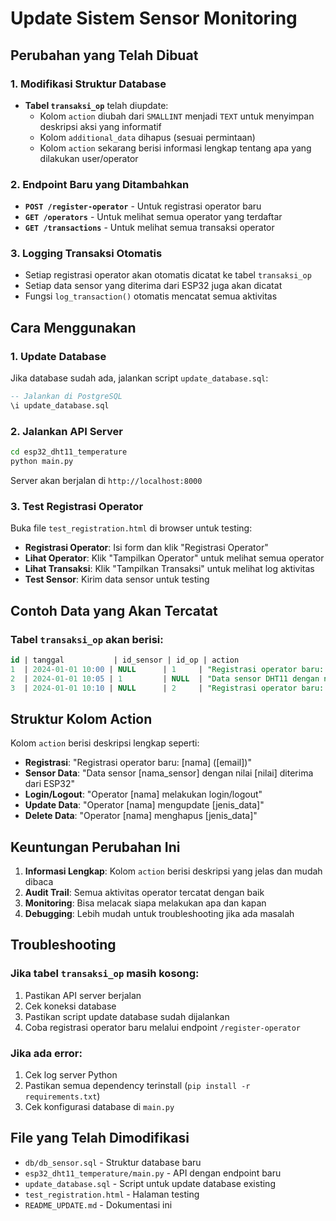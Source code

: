 # Update Sistem Sensor Monitoring

## Perubahan yang Telah Dibuat

### 1. Modifikasi Struktur Database

- **Tabel `transaksi_op`** telah diupdate:
  - Kolom `action` diubah dari `SMALLINT` menjadi `TEXT` untuk menyimpan deskripsi aksi yang informatif
  - Kolom `additional_data` dihapus (sesuai permintaan)
  - Kolom `action` sekarang berisi informasi lengkap tentang apa yang dilakukan user/operator

### 2. Endpoint Baru yang Ditambahkan

- **`POST /register-operator`** - Untuk registrasi operator baru
- **`GET /operators`** - Untuk melihat semua operator yang terdaftar
- **`GET /transactions`** - Untuk melihat semua transaksi operator

### 3. Logging Transaksi Otomatis

- Setiap registrasi operator akan otomatis dicatat ke tabel `transaksi_op`
- Setiap data sensor yang diterima dari ESP32 juga akan dicatat
- Fungsi `log_transaction()` otomatis mencatat semua aktivitas

## Cara Menggunakan

### 1. Update Database

Jika database sudah ada, jalankan script `update_database.sql`:

```sql
-- Jalankan di PostgreSQL
\i update_database.sql
```

### 2. Jalankan API Server

```bash
cd esp32_dht11_temperature
python main.py
```

Server akan berjalan di `http://localhost:8000`

### 3. Test Registrasi Operator

Buka file `test_registration.html` di browser untuk testing:

- **Registrasi Operator**: Isi form dan klik "Registrasi Operator"
- **Lihat Operator**: Klik "Tampilkan Operator" untuk melihat semua operator
- **Lihat Transaksi**: Klik "Tampilkan Transaksi" untuk melihat log aktivitas
- **Test Sensor**: Kirim data sensor untuk testing

## Contoh Data yang Akan Tercatat

### Tabel `transaksi_op` akan berisi:

```sql
id | tanggal           | id_sensor | id_op | action
1  | 2024-01-01 10:00 | NULL      | 1     | "Registrasi operator baru: John Doe (john@example.com)"
2  | 2024-01-01 10:05 | 1         | NULL  | "Data sensor DHT11 dengan nilai 25.5 diterima dari ESP32"
3  | 2024-01-01 10:10 | NULL      | 2     | "Registrasi operator baru: Jane Smith (jane@example.com)"
```

## Struktur Kolom Action

Kolom `action` berisi deskripsi lengkap seperti:

- **Registrasi**: "Registrasi operator baru: [nama] ([email])"
- **Sensor Data**: "Data sensor [nama_sensor] dengan nilai [nilai] diterima dari ESP32"
- **Login/Logout**: "Operator [nama] melakukan login/logout"
- **Update Data**: "Operator [nama] mengupdate [jenis_data]"
- **Delete Data**: "Operator [nama] menghapus [jenis_data]"

## Keuntungan Perubahan Ini

1. **Informasi Lengkap**: Kolom `action` berisi deskripsi yang jelas dan mudah dibaca
2. **Audit Trail**: Semua aktivitas operator tercatat dengan baik
3. **Monitoring**: Bisa melacak siapa melakukan apa dan kapan
4. **Debugging**: Lebih mudah untuk troubleshooting jika ada masalah

## Troubleshooting

### Jika tabel `transaksi_op` masih kosong:

1. Pastikan API server berjalan
2. Cek koneksi database
3. Pastikan script update database sudah dijalankan
4. Coba registrasi operator baru melalui endpoint `/register-operator`

### Jika ada error:

1. Cek log server Python
2. Pastikan semua dependency terinstall (`pip install -r requirements.txt`)
3. Cek konfigurasi database di `main.py`

## File yang Telah Dimodifikasi

- `db/db_sensor.sql` - Struktur database baru
- `esp32_dht11_temperature/main.py` - API dengan endpoint baru
- `update_database.sql` - Script untuk update database existing
- `test_registration.html` - Halaman testing
- `README_UPDATE.md` - Dokumentasi ini


